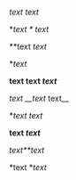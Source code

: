 **text* text*

**text * text*

**text *text*

**text*

**text **text *text*****

*text __text* text__

**text *text**

**text *text***

*text**text*

*text **text*
